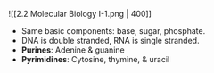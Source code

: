 
![[2.2 Molecular Biology I-1.png | 400]]
- Same basic components: base, sugar, phosphate.
- DNA is double stranded, RNA is single stranded.
- **Purines**: Adenine & guanine
- **Pyrimidines**: Cytosine, thymine, & uracil